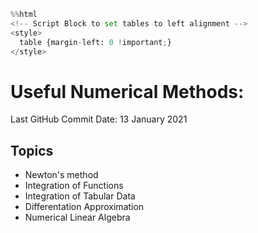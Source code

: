 ```python
%%html
<!-- Script Block to set tables to left alignment -->
<style>
  table {margin-left: 0 !important;}
</style>
```


<!-- Script Block to set tables to left alignment -->
<style>
  table {margin-left: 0 !important;}
</style>



# Useful Numerical Methods:

Last GitHub Commit Date: 13 January 2021

## Topics
- Newton's method
- Integration of Functions 
- Integration of Tabular Data
- Differentation Approximation
- Numerical Linear Algebra


```python

```
